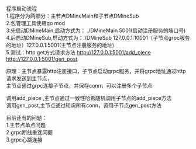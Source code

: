 程序启动流程<br>
1.程序分为两部分：主节点DMineMain和子节点DMineSub<br>
2.包管理工具使用go mod<br>
3.先启动DMineMain,启动方式为： ./DMineMain 5001(启动注册服务的端口号)<br>
4.后启动DMineSub,启动方式为：./DMineSub 127.0.0.1:10001（子节点grpc服务的地址）127.0.0.1:5001(主节点注册服务的地址)<br>
5.测试：http get方式请求方法 http://127.0.0.1:5001/add_piece<br>
                           http://127.0.0.1:5001/gen_post  <br>

原理：主节点暴露http注册接口，子节点启动grpc服务，并将grpc地址通过http请求发送到主节点，<br>
主节点通过grpc连接子节点，并保存conn，可以注册多个子节点<br>

调用add_piece ,主节点通过一致性哈希随机调用子节点的add_piece方法<br>
调用gen_post,主节点通过轮询所有conn，调用子节点gen_post方法 <br>

目前还有的问题：<br>
1.主节点单点问题<br>
2.grpc断线重连问题<br>
3.grpc心跳连接<br>
                           
                             
